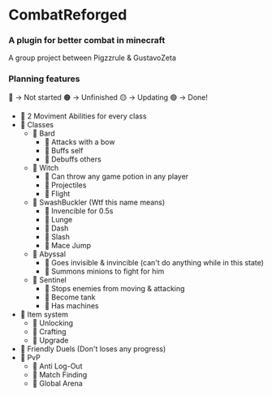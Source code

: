 # CombatReforged
### A plugin for better combat in minecraft

A group project between Pigzzrule & GustavoZeta

### Planning features

🔴 -> Not started
🟠 -> Unfinished
🟡 -> Updating
🟢 -> Done!

- 🔴 2 Moviment Abilities for every class
- 🔴 Classes
  - 🔴 Bard
    - 🔴 Attacks with a bow
    - 🔴 Buffs self
    - 🔴 Debuffs others
  - 🔴 Witch
    - 🔴 Can throw any game potion in any player
    - 🔴 Projectiles
    - 🔴 Flight
  - 🔴 SwashBuckler (Wtf this name means)
    - 🔴 Invencible for 0.5s
    - 🔴 Lunge
    - 🔴 Dash
    - 🔴 Slash
    - 🔴 Mace Jump
  - 🔴 Abyssal 
    - 🔴 Goes invisible & invincible (can't do anything while in this state)
    - 🔴 Summons minions to fight for him
  - 🔴 Sentinel
    - 🔴 Stops enemies from moving & attacking
    - 🔴 Become tank
    - 🔴 Has machines
- 🔴 Item system
  - 🔴 Unlocking
  - 🔴 Crafting
  - 🔴 Upgrade
- 🔴 Friendly Duels (Don't loses any progress)
- 🔴 PvP
  - 🔴 Anti Log-Out
  - 🔴 Match Finding
  - 🔴 Global Arena
